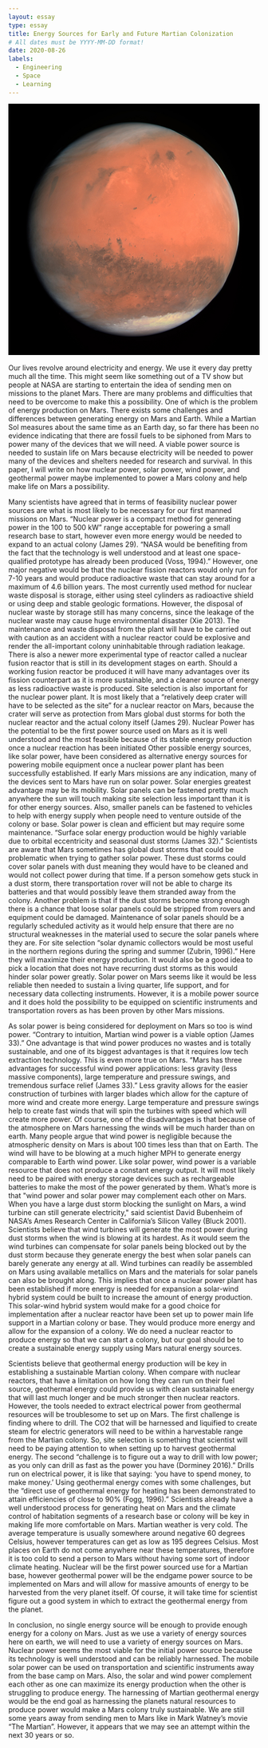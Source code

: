 ```yaml
---
layout: essay
type: essay
title: Energy Sources for Early and Future Martian Colonization
# All dates must be YYYY-MM-DD format!
date: 2020-08-26
labels:
  - Engineering
  - Space
  - Learning
---
```


<img class="ui tiny left circular floated image" src="../images/OSIRIS_Mars_true_color.jpg">

Our lives revolve around electricity and energy.  We use it every day pretty much all the time. This might seem like something out of a TV show but people at NASA are starting to entertain the idea of sending men on missions to the planet Mars.  There are many problems and difficulties that need to be overcome to make this a possibility.  One of which is the problem of energy production on Mars.  There exists some challenges and differences between generating energy on Mars and Earth.  While a Martian Sol measures about the same time as an Earth day, so far there has been no evidence indicating that there are fossil fuels to be siphoned from Mars to power many of the devices that we will need.  A viable power source is needed to sustain life on Mars because electricity will be needed to power many of the devices and shelters needed for research and survival.   In this paper, I will write on how nuclear power, solar power, wind power, and geothermal power maybe implemented to power a Mars colony and help make life on Mars a possibility.

Many scientists have agreed that in terms of feasibility nuclear power sources are what is most likely to be necessary for our first manned missions on Mars.  “Nuclear power is a compact method for generating power in the 100 to 500 kW” range acceptable for powering a small research base to start, however even more energy would be needed to expand to an actual colony (James 29).  “NASA would be benefiting from the fact that the technology is well understood and at least one space-qualified prototype has already been produced (Voss, 1994).”  However, one major negative would be that the nuclear fission reactors would only run for 7-10 years and would produce radioactive waste that can stay around for a maximum of 4.6 billion years.  The most currently used method for nuclear waste disposal is storage, either using steel cylinders as radioactive shield or using deep and stable geologic formations. However, the disposal of nuclear waste by storage still has many concerns, since the leakage of the nuclear waste may cause huge environmental disaster (Xie 2013).  The maintenance and waste disposal from the plant will have to be carried out with caution as an accident with a nuclear reactor could be explosive and render the all-important colony uninhabitable through radiation leakage.  There is also a newer more experimental type of reactor called a nuclear fusion reactor that is still in its development stages on earth.  Should a working fusion reactor be produced it will have many advantages over its fission counterpart as it is more sustainable, and a cleaner source of energy as less radioactive waste is produced.  Site selection is also important for the nuclear power plant.  It is most likely that a “relatively deep crater will have to be selected as the site” for a nuclear reactor on Mars, because the crater will serve as protection from Mars global dust storms for both the nuclear reactor and the actual colony itself (James 29).  Nuclear Power has the potential to be the first power source used on Mars as it is well understood and the most feasible because of its stable energy production once a nuclear reaction has been initiated 
Other possible energy sources, like solar power, have been considered as alternative energy sources for powering mobile equipment once a nuclear power plant has been successfully established.  If early Mars missions are any indication, many of the devices sent to Mars have run on solar power. Solar energies greatest advantage may be its mobility.  Solar panels can be fastened pretty much anywhere the sun will touch making site selection less important than it is for other energy sources.  Also, smaller panels can be fastened to vehicles to help with energy supply when people need to venture outside of the colony or base.  Solar power is clean and efficient but may require some maintenance.  “Surface solar energy production would be highly variable due to orbital eccentricity and seasonal dust storms (James 32).”  Scientists are aware that Mars sometimes has global dust storms that could be problematic when trying to gather solar power.  These dust storms could cover solar panels with dust meaning they would have to be cleaned and would not collect power during that time.  If a person somehow gets stuck in a dust storm, there transportation rover will not be able to charge its batteries and that would possibly leave them stranded away from the colony.  Another problem is that if the dust storms become strong enough there is a chance that loose solar panels could be stripped from rovers and equipment could be damaged.  Maintenance of solar panels should be a regularly scheduled activity as it would help ensure that there are no structural weaknesses in the material used to secure the solar panels where they are.  For site selection “solar dynamic collectors would be most useful in the northern regions during the spring and summer (Zubrin, 1996).”  Here they will maximize their energy production.  It would also be a good idea to pick a location that does not have recurring dust storms as this would hinder solar power greatly.  Solar power on Mars seems like it would be less reliable then needed to sustain a living quarter, life support, and for necessary data collecting instruments.  However, it is a mobile power source and it does hold the possibility to be equipped on scientific instruments and transportation rovers as has been proven by other Mars missions.  

As solar power is being considered for deployment on Mars so too is wind power.  “Contrary to intuition, Martian wind power is a viable option (James 33).”  One advantage is that wind power produces no wastes and is totally sustainable, and one of its biggest advantages is that it requires low tech extraction technology. This is even more true on Mars.  “Mars has three advantages for successful wind power applications: less gravity (less massive components), large temperature and pressure swings, and tremendous surface relief (James 33).”  Less gravity allows for the easier construction of turbines with larger blades which allow for the capture of more wind and create more energy.  Large temperature and pressure swings help to create fast winds that will spin the turbines with speed which will create more power.  Of course, one of the disadvantages is that because of the atmosphere on Mars harnessing the winds will be much harder than on earth.  Many people argue that wind power is negligible because the atmospheric density on Mars is about 100 times less than that on Earth.  The wind will have to be blowing at a much higher MPH to generate energy comparable to Earth wind power.  Like solar power, wind power is a variable resource that does not produce a constant energy output.  It will most likely need to be paired with energy storage devices such as rechargeable batteries to make the most of the power generated by them. What’s more is that "wind power and solar power may complement each other on Mars. When you have a large dust storm blocking the sunlight on Mars, a wind turbine can still generate electricity," said scientist David Bubenheim of NASA’s Ames Research Center in California’s Silicon Valley (Bluck 2001).  Scientists believe that wind turbines will generate the most power during dust storms when the wind is blowing at its hardest.  As it would seem the wind turbines can compensate for solar panels being blocked out by the dust storm because they generate energy the best when solar panels can barely generate any energy at all.  Wind turbines can readily be assembled on Mars using available metallics on Mars and the materials for solar panels can also be brought along.  This implies that once a nuclear power plant has been established if more energy is needed for expansion a solar-wind hybrid system could be built to increase the amount of energy production.  This solar-wind hybrid system would make for a good choice for implementation after a nuclear reactor have been set up to power main life support in a Martian colony or base.  They would produce more energy and allow for the expansion of a colony.  We do need a nuclear reactor to produce energy so that we can start a colony, but our goal should be to create a sustainable energy supply using Mars natural energy sources.

Scientists believe that geothermal energy production will be key in establishing a sustainable Martian colony.  When compare with nuclear reactors, that have a limitation on how long they can run on their fuel source, geothermal energy could provide us with clean sustainable energy that will last much longer and be much stronger then nuclear reactors.  However, the tools needed to extract electrical power from geothermal resources will be troublesome to set up on Mars.  The first challenge is finding where to drill.  The CO2 that will be harnessed and liquified to create steam for electric generators will need to be within a harvestable range from the Martian colony.  So, site selection is something that scientist will need to be paying attention to when setting up to harvest geothermal energy.  The second “challenge is to figure out a way to drill with low power; as you only can drill as fast as the power you have (Dorminey 2016).”  Drills run on electrical power, it is like that saying: ‘you have to spend money, to make money.’  Using geothermal energy comes with some challenges, but the “direct use of geothermal energy for heating has been demonstrated to attain efficiencies of close to 90% (Fogg, 1996).”  Scientists already have a well understood process for generating heat on Mars and the climate control of habitation segments of a research base or colony will be key in making life more comfortable on Mars.  Martian weather is very cold.  The average temperature is usually somewhere around negative 60 degrees Celsius, however temperatures can get as low as 195 degrees Celsius.  Most places on Earth do not come anywhere near these temperatures, therefore it is too cold to send a person to Mars without having some sort of indoor climate heating.  Nuclear will be the first power sourced use for a Martian base, however geothermal power will be the endgame power source to be implemented on Mars and will allow for massive amounts of energy to be harvested from the very planet itself.  Of course, it will take time for scientist figure out a good system in which to extract the geothermal energy from the planet.  

In conclusion, no single energy source will be enough to provide enough energy for a colony on Mars.  Just as we use a variety of energy sources here on earth, we will need to use a variety of energy sources on Mars.  Nuclear power seems the most viable for the initial power source because its technology is well understood and can be reliably harnessed. The mobile solar power can be used on transportation and scientific instruments away from the base camp on Mars.  Also, the solar and wind power complement each other as one can maximize its energy production when the other is struggling to produce energy.  The harnessing of Martian geothermal energy would be the end goal as harnessing the planets natural resources to produce power would make a Mars colony truly sustainable.  We are still some years away from sending men to Mars like in Mark Watney’s movie “The Martian”.  However, it appears that we may see an attempt within the next 30 years or so.

